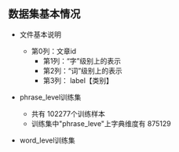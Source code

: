 ## 数据集基本情况
    
* 文件基本说明
  * 第0列：文章id  
    * 第1列：“字”级别上的表示 
    * 第2列：“词”级别上的表示  
    * 第3列： label【类别】
    
* phrase_level训练集
  * 共有 102277个训练样本
  * 训练集中"phrase_leve"上字典维度有 875129 
    
* word_level训练集

    
